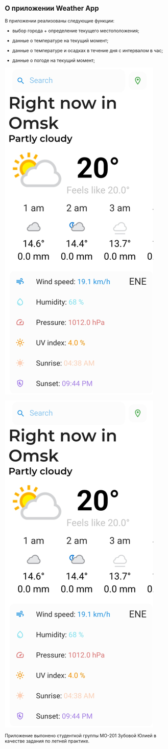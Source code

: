 ## О приложении Weather App

В приложении реализованы следующие функции:

- выбор города + определение текущего местоположения;

- данные о температуре на текущий момент;

- данные о температуре и осадках в течение дня с интервалом в час;

- данные о погоде на текущий момент;

![img_1.png](assets/app_screen.png)

![img_2.png](assets/app_screen.png)

Приложение выпонено студенткой группы МО-201 Зубовой Юлией в качестве задания по летней практике.

